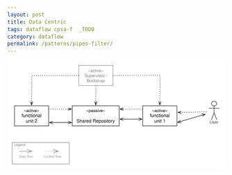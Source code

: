 ```yaml
---
layout: post
title: Data Centric
tags: dataflow cpsa-f  _TODO
category: dataflow
permalink: /patterns/pipes-filter/
---
```


![](/images/patterns/data-centric.svg)
